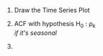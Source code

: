 1. Draw the Time Series Plot

2. ACF with hypothesis H<sub>0</sub> : ρ<sub>k</sub> <br/>
_if it's seasonal_ <br/>

3. 
